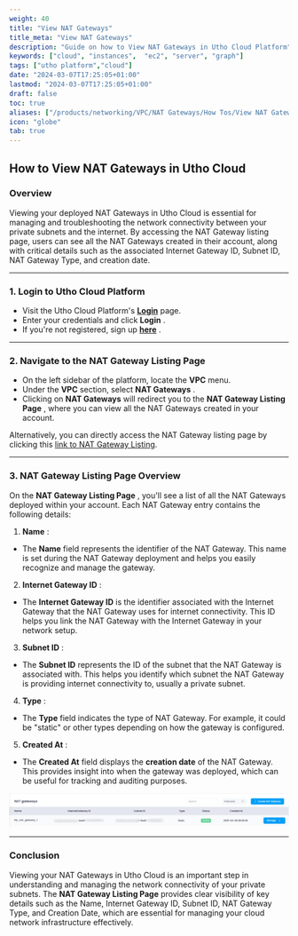 ```yaml
---
weight: 40
title: "View NAT Gateways"
title_meta: "View NAT Gateways"
description: "Guide on how to View NAT Gateways in Utho Cloud Platform"
keywords: ["cloud", "instances",  "ec2", "server", "graph"]
tags: ["utho platform","cloud"]
date: "2024-03-07T17:25:05+01:00"
lastmod: "2024-03-07T17:25:05+01:00"
draft: false
toc: true
aliases: ["/products/networking/VPC/NAT Gateways/How Tos/View NAT Gateways"]
icon: "globe"
tab: true
---
```



## **How to View NAT Gateways in Utho Cloud**

### **Overview**

Viewing your deployed NAT Gateways in Utho Cloud is essential for managing and troubleshooting the network connectivity between your private subnets and the internet. By accessing the NAT Gateway listing page, users can see all the NAT Gateways created in their account, along with critical details such as the associated Internet Gateway ID, Subnet ID, NAT Gateway Type, and creation date.

---

### **1. Login to Utho Cloud Platform**

* Visit the Utho Cloud Platform's **[Login](https://console.utho.com/login)** page.
* Enter your credentials and click  **Login** .
* If you're not registered, sign up  **[here](https://console.utho.com/signup)** .

---

### **2. Navigate to the NAT Gateway Listing Page**

* On the left sidebar of the platform, locate the **VPC** menu.
* Under the **VPC** section, select  **NAT Gateways** .
* Clicking on **NAT Gateways** will redirect you to the  **NAT Gateway Listing Page** , where you can view all the NAT Gateways created in your account.

Alternatively, you can directly access the NAT Gateway listing page by clicking this [link to NAT Gateway Listing](https://console.utho.com//vpc/natgateways "NAT Gateways Listing Page").

---

### **3. NAT Gateway Listing Page Overview**

On the  **NAT Gateway Listing Page** , you'll see a list of all the NAT Gateways deployed within your account. Each NAT Gateway entry contains the following details:

1. **Name** :

* The **Name** field represents the identifier of the NAT Gateway. This name is set during the NAT Gateway deployment and helps you easily recognize and manage the gateway.

2. **Internet Gateway ID** :

* The **Internet Gateway ID** is the identifier associated with the Internet Gateway that the NAT Gateway uses for internet connectivity. This ID helps you link the NAT Gateway with the Internet Gateway in your network setup.

3. **Subnet ID** :

* The **Subnet ID** represents the ID of the subnet that the NAT Gateway is associated with. This helps you identify which subnet the NAT Gateway is providing internet connectivity to, usually a private subnet.

4. **Type** :

* The **Type** field indicates the type of NAT Gateway. For example, it could be "static" or other types depending on how the gateway is configured.

5. **Created At** :

* The **Created At** field displays the **creation date** of the NAT Gateway. This provides insight into when the gateway was deployed, which can be useful for tracking and auditing purposes.

![1744178975697](image/index/1744178975697.png)

---

### **Conclusion**

Viewing your NAT Gateways in Utho Cloud is an important step in understanding and managing the network connectivity of your private subnets. The **NAT Gateway Listing Page** provides clear visibility of key details such as the Name, Internet Gateway ID, Subnet ID, NAT Gateway Type, and Creation Date, which are essential for managing your cloud network infrastructure effectively.
